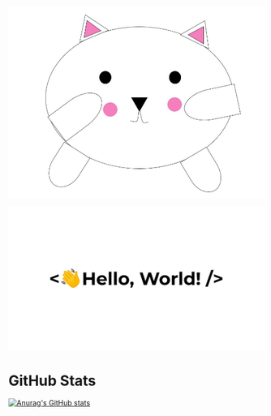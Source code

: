 
<img src="https://github.com/CuteQQQ/CuteQQQ/blob/main/Cat think.jpg?raw=true" width="1000">


![HI THERE👋](https://github.com/cutebear0123/cutebear0123/blob/main/hello%20world.gif?raw=true "Hi there ")


# GitHub Stats

[![Anurag's GitHub stats](https://github-readme-stats.vercel.app/api?username=CuteQQQ)](https://github.com/CuteQQQ)

<img scr="https://github.com/CuteQQQ/CuteQQQ/blob/main/mona-whisper.gif?raw=true" width="100">
